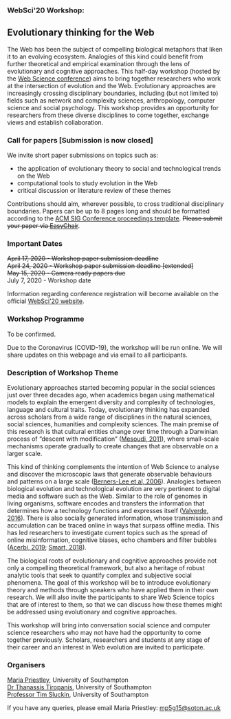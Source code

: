 ### WebSci'20 Workshop:
## Evolutionary thinking for the Web

The Web has been the subject of compelling biological metaphors that liken it to an evolving ecosystem. Analogies of this kind could benefit from further theoretical and empirical examination through the lens of evolutionary and cognitive approaches. This half-day workshop (hosted by the [Web Science conference](https://websci20.webscience.org/)) aims to bring together researchers who work at the intersection of evolution and the Web. Evolutionary approaches are increasingly crossing disciplinary boundaries, including (but not limited to) fields such as network and complexity sciences, anthropology, computer science and social psychology. This workshop provides an opportunity for researchers from these diverse disciplines to come together, exchange views and establish collaboration.

### Call for papers [Submission is now closed]
We invite short paper submissions on topics such as:  
- the application of evolutionary theory to social and technological trends on the Web
- computational tools to study evolution in the Web
- critical discussion or literature review of these themes

Contributions should aim, wherever possible, to cross traditional disciplinary boundaries. Papers can be up to 8 pages long and should be formatted according to the [ACM SIG Conference proceedings template](https://www.acm.org/publications/proceedings-template). ~~Please submit your paper via [EasyChair](https://easychair.org/conferences/?conf=etfw20)~~.


### Important Dates

~~April 17, 2020 - Workshop paper submission deadline~~  
~~April 24, 2020 - Workshop paper submission deadline [extended]~~  
~~May 15, 2020 - Camera ready papers due~~  
July 7, 2020 - Workshop date  

Information regarding conference registration will become available on the official [WebSci'20 website](https://websci20.webscience.org/).

### Workshop Programme
To be confirmed.  

Due to the Coronavirus (COVID-19), the workshop will be run online. We will share updates on this webpage and via email to all participants. 

### Description of Workshop Theme

Evolutionary approaches started becoming popular in the social sciences just over three decades ago, when academics began using mathematical models to explain the emergent diversity and complexity of technologies, language and cultural traits. Today, evolutionary thinking has expanded across scholars from a wide range of disciplines in the natural sciences, social sciences, humanities and complexity sciences. The main premise of this research is that cultural entities change over time through a Darwinian process of “descent with modification” ([Mesoudi, 2011](https://www.amazon.co.uk/Cultural-Evolution-Darwinian-Synthesize-Sciences/dp/0226520447)), where small-scale mechanisms operate gradually to create changes that are observable on a larger scale.  

This kind of thinking complements the intention of Web Science to analyse and discover the microscopic laws that generate observable behaviours and patterns on a large scale ([Berners-Lee et al, 2006](https://science.sciencemag.org/content/313/5788/769)). Analogies between biological evolution and technological evolution are very pertinent to digital media and software such as the Web. Similar to the role of genomes in living organisms, software encodes and transfers the information that determines how a technology functions and expresses itself ([Valverde, 2016](https://royalsocietypublishing.org/doi/full/10.1098/rstb.2015.0450)). There is also socially generated information, whose transmission and accumulation can be traced online in ways that surpass offline media. This has led researchers to investigate current topics such as the spread of online misinformation, cognitive biases, echo chambers and filter bubbles ([Acerbi, 2019](https://www.amazon.co.uk/Cultural-Evolution-Digital-Alberto-Acerbi/dp/0198835949); [Smart, 2018](https://link.springer.com/article/10.1007/s11229-017-1414-z)).  

The biological roots of evolutionary and cognitive approaches provide not only a compelling theoretical framework, but also a heritage of robust analytic tools that seek to quantify complex and subjective social phenomena. The goal of this workshop will be to introduce evolutionary theory and methods through speakers who have applied them in their own research. We will also invite the participants to share Web Science topics that are of interest to them, so that we can discuss how these themes might be addressed using evolutionary and cognitive approaches.  

This workshop will bring into conversation social science and computer science researchers who may not have had the opportunity to come together previously. Scholars, researchers and students at any stage of their career and an interest in Web evolution are invited to participate.

### Organisers
[Maria Priestley](https://www.ecs.soton.ac.uk/people/mp5g15), University of Southampton  
[Dr Thanassis Tiropanis](https://www.ecs.soton.ac.uk/people/at1o07), University of Southampton  
[Professor Tim Sluckin](https://www.southampton.ac.uk/maths/about/staff/tim.page), University of Southampton  

If you have any queries, please email Maria Priestley: mp5g15@soton.ac.uk
